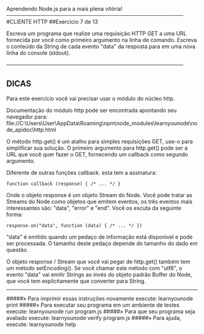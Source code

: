 
 Aprendendo Node.js para a mais plena vitória!
───────────────────────────────────────────────
 #CLIENTE HTTP
 ##Exercício 7 de 13

Escreva um programa que realize uma requisição HTTP GET a uma URL fornecida por você como primeiro argumento na linha de comando. Escreva o conteúdo da String de cada evento "data" da resposta para em uma nova linha do console (stdout).

───────────────────────────────────────────────

## DICAS

Para este exercício você vai precisar usar o módulo do núcleo http.

Documentação do módulo http pode ser encontrada apontando seu navegador para:
  file://C:\Users\User\AppData\Roaming\npm\node_modules\learnyounode\node_apidoc\http.html

O método http.get() é um atalho para simples requisições GET, use-o para simplificar sua solução. O primeiro argumento para http.get() pode ser a URL que você quer fazer o GET, fornecendo um callback como segundo argumento.

Diferente de outras funções callback. esta tem a assinatura:

    function callback (response) { /* ... */ }

Onde o objeto response é um objeto Stream do Node. Você pode tratar as Streams do Node como objetos que emitem eventos, os três eventos mais interessantes são: "data", "error" e "end". Você os escuta da seguinte forma:

    response.on("data", function (data) { /* ... */ })

"data" é emitido quando um pedaço de informação está disponível e pode ser processada. O tamanho deste pedaço depende do tamanho do dado em questão.

O objeto response / Stream que você vai pegar de http.get() também tem um método setEncoding(). Se você chamar este método com "utf8", o evento "data" vai emitir Strings ao invés do objeto padrão Buffer do Node, que você tem explicitamente que converter para String.

-------------------------------------------------------------------------------

 #####» Para imprimir essas instruções novamente execute: learnyounode print
 #####» Para executar seu programa em um ambiente de testes execute: learnyounode run program.js
 #####» Para que seu programa seja avaliado execute: learnyounode verify program.js
 #####» Para ajuda, execute: learnyounode help
